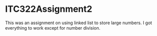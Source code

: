 # ITC322Assignment2

This was an assignment on using linked list to store large numbers. I got everything to work except for number division.
